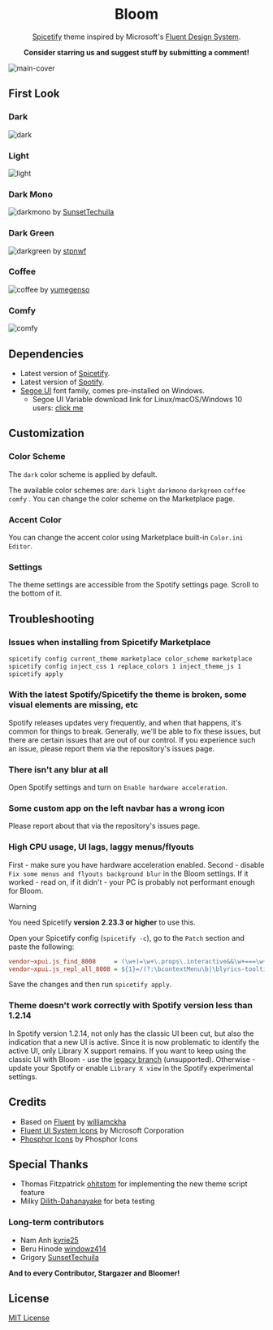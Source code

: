 <div align="center">
  <h1>Bloom</h1>
  
  [Spicetify](https://github.com/spicetify/spicetify-cli) theme inspired by Microsoft's [Fluent Design System](https://www.microsoft.com/design/fluent).  
  
  **Consider starring us and suggest stuff by submitting a comment!**
</div>

![main-cover](https://raw.githubusercontent.com/nimsandu/spicetify-bloom/main/images/main-cover.png)

## First Look

### **Dark**

![dark](https://raw.githubusercontent.com/nimsandu/spicetify-bloom/main/images/dark.png)

### **Light**

![light](https://raw.githubusercontent.com/nimsandu/spicetify-bloom/main/images/light.png)

### **Dark Mono**

![darkmono](https://raw.githubusercontent.com/nimsandu/spicetify-bloom/main/images/darkmono.png)
by [SunsetTechuila](https://github.com/SunsetTechuila)

### **Dark Green**

![darkgreen](https://raw.githubusercontent.com/nimsandu/spicetify-bloom/main/images/darkgreen.png)
by [stpnwf](https://github.com/stpnwf)

### **Coffee**

![coffee](https://raw.githubusercontent.com/nimsandu/spicetify-bloom/main/images/coffee.png)
by [yumegenso](https://github.com/yumegenso)

### **Comfy**

![comfy](https://raw.githubusercontent.com/nimsandu/spicetify-bloom/main/images/comfy.png)

## Dependencies

- Latest version of [Spicetify](https://github.com/spicetify/spicetify-cli).
- Latest version of [Spotify](https://www.spotify.com/download).
- [Segoe UI](https://en.wikipedia.org/wiki/Segoe#Segoe_UI) font family, comes pre-installed on Windows.
  - Segoe UI Variable download link for Linux/macOS/Windows 10 users: [click me](https://aka.ms/SegoeUIVariable)

## Customization

### Color Scheme

The `dark` color scheme is applied by default.

The available color schemes are: `dark` `light` `darkmono` `darkgreen` `coffee` `comfy` . You can change the color scheme on the Marketplace page.

### Accent Color

You can change the accent color using Marketplace built-in `Color.ini Editor`.

### Settings

The theme settings are accessible from the Spotify settings page. Scroll to the bottom of it.

## Troubleshooting

### Issues when installing from Spicetify Marketplace

```sh
spicetify config current_theme marketplace color_scheme marketplace
spicetify config inject_css 1 replace_colors 1 inject_theme_js 1
spicetify apply
```

### With the latest Spotify/Spicetify the theme is broken, some visual elements are missing, etc

Spotify releases updates very frequently, and when that happens, it's common for things to break. Generally, we'll be able to fix these issues, but there are certain issues that are out of our control. If you experience such an issue, please report them via the repository's issues page.

### There isn't any blur at all

Open Spotify settings and turn on `Enable hardware acceleration`.

### Some custom app on the left navbar has a wrong icon

Please report about that via the repository's issues page.

### High CPU usage, UI lags, laggy menus/flyouts

First - make sure you have hardware acceleration enabled.
Second - disable `Fix some menus and flyouts background blur` in the Bloom settings. If it worked - read on, if it didn't - your PC is probably not performant enough for Bloom.

> [!WARNING]
> You need Spicetify **version 2.23.3 or higher** to use this.

Open your Spicetify config (`spicetify -c`), go to the `Patch` section and paste the following:

```ini
vendor~xpui.js_find_8008     = (\w+)=\w+\.props\.interactive&&\w+===\w+\|\|"parent"===\w+\?(\w+)\.parentNode:(\w+)\((\w+),\[(\w+)\]\)
vendor~xpui.js_repl_all_8008 = ${1}=/(?:\bcontextMenu\b|\blyrics-tooltip-wrapper\b)/.test(${2}.parentNode.className)?${2}.parentNode:${3}(${4},[${5}])
```

Save the changes and then run `spicetify apply`.

### Theme doesn't work correctly with Spotify version less than 1.2.14

In Spotify version 1.2.14, not only has the classic UI been cut, but also the indication that a new UI is active. Since it is now problematic to identify the active UI, only Library X support remains.
If you want to keep using the classic UI with Bloom - use the [legacy branch](https://github.com/nimsandu/spicetify-bloom/tree/legacy) (unsupported). Otherwise - update your Spotify or enable `Library X view` in the Spotify experimental settings.

## Credits

- Based on [Fluent](https://github.com/williamckha/spicetify-fluent) by [williamckha](https://github.com/williamckha)
- [Fluent UI System Icons](https://github.com/microsoft/fluentui-system-icons) by Microsoft Corporation
- [Phosphor Icons](https://github.com/phosphor-icons/phosphor-icons) by Phosphor Icons

## Special Thanks

- Thomas Fitzpatrick [ohitstom](https://github.com/ohitstom) for implementing the new theme script feature
- Milky [Dilith-Dahanayake](https://github.com/Dilith-Dahanayake) for beta testing

### Long-term contributors

- Nam Anh [kyrie25](https://github.com/kyrie25)
- Beru Hinode [windowz414](https://github.com/windowz414)
- Grigory [SunsetTechuila](https://github.com/SunsetTechuila)

**And to every Contributor, Stargazer and Bloomer!**

## License

[MIT License](LICENSE)
